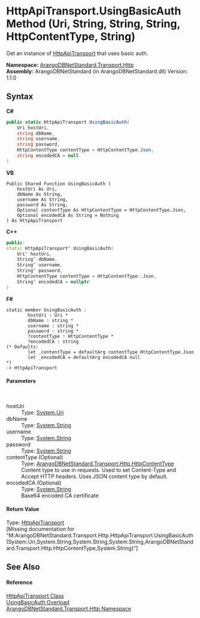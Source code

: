 # HttpApiTransport.UsingBasicAuth Method (Uri, String, String, String, HttpContentType, String)
 

Get an instance of <a href="1a9b4516-9078-d867-e5f5-6a99e3f31ee4">HttpApiTransport</a> that uses basic auth.

**Namespace:**&nbsp;<a href="366f5efc-7ad4-93ac-45db-23c7edb26915">ArangoDBNetStandard.Transport.Http</a><br />**Assembly:**&nbsp;ArangoDBNetStandard (in ArangoDBNetStandard.dll) Version: 1.1.0

## Syntax

**C#**<br />
``` C#
public static HttpApiTransport UsingBasicAuth(
	Uri hostUri,
	string dbName,
	string username,
	string password,
	HttpContentType contentType = HttpContentType.Json,
	string encodedCA = null
)
```

**VB**<br />
``` VB
Public Shared Function UsingBasicAuth ( 
	hostUri As Uri,
	dbName As String,
	username As String,
	password As String,
	Optional contentType As HttpContentType = HttpContentType.Json,
	Optional encodedCA As String = Nothing
) As HttpApiTransport
```

**C++**<br />
``` C++
public:
static HttpApiTransport^ UsingBasicAuth(
	Uri^ hostUri, 
	String^ dbName, 
	String^ username, 
	String^ password, 
	HttpContentType contentType = HttpContentType::Json, 
	String^ encodedCA = nullptr
)
```

**F#**<br />
``` F#
static member UsingBasicAuth : 
        hostUri : Uri * 
        dbName : string * 
        username : string * 
        password : string * 
        ?contentType : HttpContentType * 
        ?encodedCA : string 
(* Defaults:
        let _contentType = defaultArg contentType HttpContentType.Json
        let _encodedCA = defaultArg encodedCA null
*)
-> HttpApiTransport 

```


#### Parameters
&nbsp;<dl><dt>hostUri</dt><dd>Type: <a href="https://docs.microsoft.com/dotnet/api/system.uri" target="_blank" rel="noopener noreferrer">System.Uri</a><br /></dd><dt>dbName</dt><dd>Type: <a href="https://docs.microsoft.com/dotnet/api/system.string" target="_blank" rel="noopener noreferrer">System.String</a><br /></dd><dt>username</dt><dd>Type: <a href="https://docs.microsoft.com/dotnet/api/system.string" target="_blank" rel="noopener noreferrer">System.String</a><br /></dd><dt>password</dt><dd>Type: <a href="https://docs.microsoft.com/dotnet/api/system.string" target="_blank" rel="noopener noreferrer">System.String</a><br /></dd><dt>contentType (Optional)</dt><dd>Type: <a href="56183d2e-bb8a-e461-7400-fa93dc27018a">ArangoDBNetStandard.Transport.Http.HttpContentType</a><br />Content type to use in requests. Used to set Content-Type and Accept HTTP headers. Uses JSON content type by default.</dd><dt>encodedCA (Optional)</dt><dd>Type: <a href="https://docs.microsoft.com/dotnet/api/system.string" target="_blank" rel="noopener noreferrer">System.String</a><br />Base64 encoded CA certificate</dd></dl>

#### Return Value
Type: <a href="1a9b4516-9078-d867-e5f5-6a99e3f31ee4">HttpApiTransport</a><br />\[Missing <returns> documentation for "M:ArangoDBNetStandard.Transport.Http.HttpApiTransport.UsingBasicAuth(System.Uri,System.String,System.String,System.String,ArangoDBNetStandard.Transport.Http.HttpContentType,System.String)"\]

## See Also


#### Reference
<a href="1a9b4516-9078-d867-e5f5-6a99e3f31ee4">HttpApiTransport Class</a><br /><a href="544fe131-ef8c-a1c9-4344-61201088cab1">UsingBasicAuth Overload</a><br /><a href="366f5efc-7ad4-93ac-45db-23c7edb26915">ArangoDBNetStandard.Transport.Http Namespace</a><br />